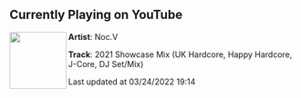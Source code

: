 ## Currently Playing on YouTube

[<img align="left" width="100" src="https://i.ytimg.com/vi/7a2Fikvt36g/maxresdefault.jpg">](https://www.youtube.com/watch?v=7a2Fikvt36g)

**Artist**: Noc.V 

**Track**: 2021 Showcase Mix (UK Hardcore, Happy Hardcore, J-Core, DJ Set/Mix)

Last updated at 03/24/2022 19:14
